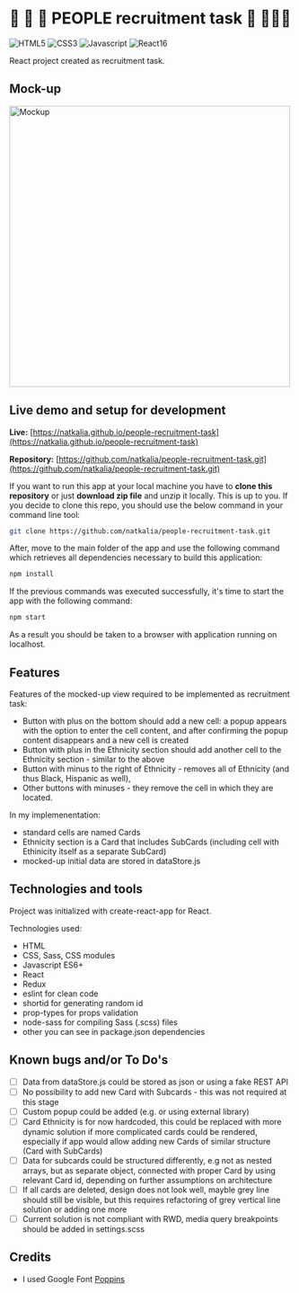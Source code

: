 # :baby: :boy: :older_woman: PEOPLE recruitment task :construction_worker: :man_with_turban::woman:

![HTML5](https://img.shields.io/badge/HTML-5-orange?style=flat)
![CSS3](https://img.shields.io/badge/CSS-3-green?style=flat)
![Javascript](https://img.shields.io/badge/Javascript-ES6-yellow?style=flat)
![React16](https://img.shields.io/badge/React-16-blue?style=flat)

React project created as recruitment task.

## Mock-up

<a href="https://user-images.githubusercontent.com/49140572/76698951-9f37e200-66a8-11ea-8208-a27a3a59f30d.png">
  <img 
    src="https://user-images.githubusercontent.com/49140572/76698951-9f37e200-66a8-11ea-8208-a27a3a59f30d.png" 
    alt="Mockup"
    width="500"
  >
</a>

## Live demo and setup for development

**Live:** [https://natkalia.github.io/people-recruitment-task](https://natkalia.github.io/people-recruitment-task)

**Repository:** [https://github.com/natkalia/people-recruitment-task.git](https://github.com/natkalia/people-recruitment-task.git)

If you want to run this app at your local machine you have to **clone this repository** or just **download zip file** and unzip it locally. This is up to you. If you decide to clone this repo, you should use the below command in your command line tool: 
```bash
git clone https://github.com/natkalia/people-recruitment-task.git
```
After, move to the main folder of the app and use the following command which retrieves all dependencies necessary to build this application:
```bash
npm install
```
If the previous commands was executed successfully, it's time to start the app with the following command:
```bash
npm start
```
As a result you should be taken to a browser with application running on localhost.

## Features

Features of the mocked-up view required to be implemented as recruitment task:

* Button with plus on the bottom should add a new cell: a popup appears with the option to enter the cell content, 
and after confirming the popup content disappears and a new cell is created
* Button with plus in the Ethnicity section should add another cell to the Ethnicity section - similar to the above
* Button with minus to the right of Ethnicity - removes all of Ethnicity (and thus Black, Hispanic as well),
* Other buttons with minuses - they remove the cell in which they are located.

In my implemenentation:

* standard cells are named Cards
* Ethnicity section is a Card that includes SubCards (including cell with Ethinicity itself as a separate SubCard)
* mocked-up initial data are stored in dataStore.js

## Technologies and tools

Project was initialized with create-react-app for React.

Technologies used:

* HTML
* CSS, Sass, CSS modules
* Javascript ES6+
* React
* Redux
* eslint for clean code
* shortid for generating random id
* prop-types for props validation
* node-sass for compiling Sass (.scss) files
* other you can see in package.json dependencies

## Known bugs and/or To Do's

- [ ] Data from dataStore.js could be stored as json or using a fake REST API
- [ ] No possibility to add new Card with Subcards - this was not required at this stage
- [ ] Custom popup could be added (e.g. or using external library)
- [ ] Card Ethnicity is for now hardcoded, this could be replaced with more dynamic solution if more 
complicated cards could be rendered, especially if app would allow adding new Cards of similar structure (Card with SubCards)
- [ ] Data for subcards could be structured differently, e.g not as nested arrays, but 
as separate object, connected with proper Card by using relevant Card id, depending on further assumptions on architecture
- [ ] If all cards are deleted, design does not look well, mayble grey line should still be visible,
but this requires refactoring of grey vertical line solution or adding one more
- [ ] Current solution is not compliant with RWD, media query breakpoints should be added in settings.scss

## Credits

* I used Google Font [Poppins](https://fonts.google.com/specimen/Poppins)
